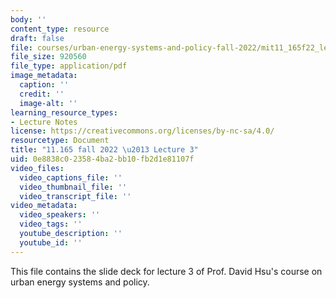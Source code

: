 ```yaml
---
body: ''
content_type: resource
draft: false
file: courses/urban-energy-systems-and-policy-fall-2022/mit11_165f22_lec3.pdf
file_size: 920560
file_type: application/pdf
image_metadata:
  caption: ''
  credit: ''
  image-alt: ''
learning_resource_types:
- Lecture Notes
license: https://creativecommons.org/licenses/by-nc-sa/4.0/
resourcetype: Document
title: "11.165 fall 2022 \u2013 Lecture 3"
uid: 0e8838c0-2358-4ba2-bb10-fb2d1e81107f
video_files:
  video_captions_file: ''
  video_thumbnail_file: ''
  video_transcript_file: ''
video_metadata:
  video_speakers: ''
  video_tags: ''
  youtube_description: ''
  youtube_id: ''
---
```

This file contains the slide deck for lecture 3 of Prof. David Hsu's course on urban energy systems and policy.